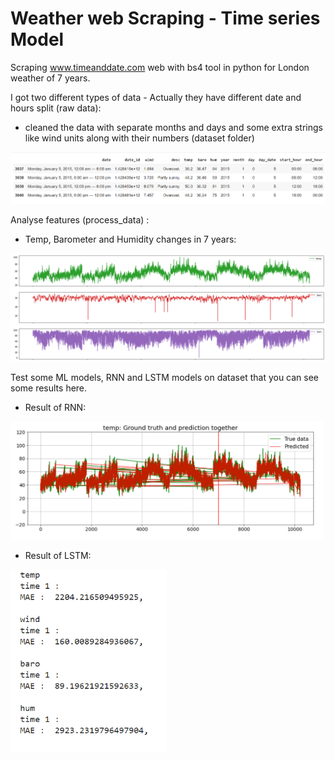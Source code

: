 # Weather web Scraping - Time series Model
Scraping www.timeanddate.com web with bs4 tool in python for London weather of 7 years.

I got two different types of data - Actually they have different date and hours split (raw data):

- cleaned the data with separate months and days and some extra strings like wind units along with their numbers (dataset folder)
<img src="/Pictures/Script.png" width="1200">

Analyse features (process_data) :
- Temp, Barometer and Humidity changes in 7 years: 
<img src="/Pictures/SevenYear.png" width="1200">

Test some ML models, RNN and LSTM models on dataset that you can see some results here.
- Result of RNN:
<img src="/Pictures/RNN_result.png" width="500">

- Result of LSTM:
<img src="/Pictures/LSTM_result.png" width="250">
